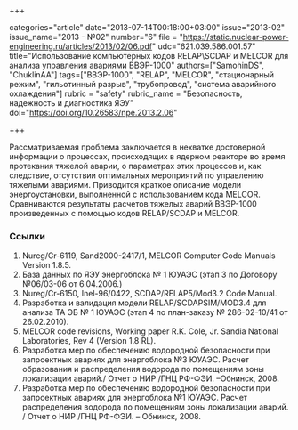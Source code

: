 +++

categories="article"
date="2013-07-14T00:18:00+03:00"
issue="2013-02"
issue_name="2013 - №02"
number="6"
file = "https://static.nuclear-power-engineering.ru/articles/2013/02/06.pdf"
udc="621.039.586.001.57"
title="Использование компьютерных кодов RELAP\\SCDAP и MELCOR для анализа управления авариями ВВЭР-1000"
authors=["SamohinDS", "ChuklinAA"]
tags=["ВВЭР-1000", "RELAP", "MELCOR", "стационарный режим", "гильотинный разрыв", "трубопровод", "система аварийного охлаждения"]
rubric = "safety"
rubric_name = "Безопасность, надежность и диагностика ЯЭУ"
doi="https://doi.org/10.26583/npe.2013.2.06"

+++

Рассматриваемая проблема заключается в нехватке достоверной информации о процессах, происходящих в ядерном реакторе во время протекания тяжелой аварии, о параметрах этих процессов и, как следствие, отсутствии оптимальных мероприятий по управлению тяжелыми авариями. Приводится краткое описание модели энергоустановки, выполненной с использованием кода MELCOR. Сравниваются результаты расчетов тяжелых аварий ВВЭР-1000 произведенных с помощью кодов RELAP/SCDAP и MELCOR.

### Ссылки

1. Nureg/Cr-6119, Sand2000-2417/1, MELCOR Computer Code Manuals Version 1.8.5.
2. База данных по ЯЭУ энергоблока № 1 ЮУАЭС (этап 3 по Договору №06/03-06 от 6.04.2006.)
3. Nureg/Cr-6150, Inel-96/0422, SCDAP/RELAP5/Mod3.2 Code Manual.
4. Разработка и валидация модели RELAP/SCDAPSIM/MOD3.4 для анализа ТА ЭБ № 1 ЮУАЭС (этап 4 по план-заказу № 286-02-10/41 от 26.02.2010).
5. MELCOR code revisions, Working paper R.K. Cole, Jr. Sandia National Laboratories, Rev 4 (Version 1.8 RL).
6. Разработка мер по обеспечению водородной безопасности при запроектных авариях для энергоблока №3 ЮУАЭС. Расчет образования и распределения водорода по помещениям зоны локализации аварий./ Отчет о НИР /ГНЦ РФ-ФЭИ. –Обнинск, 2008.
7. Разработка мер по обеспечению водородной безопасности при запроектных авариях для энергоблока №1 ЮУАЭС. Расчет распределения водорода по помещениям зоны локализации аварий. / Отчет о НИР /ГНЦ РФ-ФЭИ. – Обнинск, 2008.